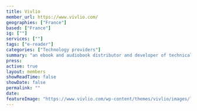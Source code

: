 ```yaml
---
title: Vivlio
member_url: https://www.vivlio.com/
geographies: ["France"]
based: ["France"]
ig: [""] 
services: [""] 
tags: ["e-reader"]
categories: ["Technology providers"]
summary: "an ebook and audiobook distributor and developer of technical solutions for ebook distribution, including e-readers, desktop and mobile applications."
press:
active: true
layout: members
showReadTime: false
showDate: false
permalink: ""
date: 
featureImage: "https://www.vivlio.com/wp-content/themes/vivlio/images/logo-vivlio.png"
---
```



